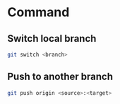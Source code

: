 # Command
## Switch local branch
```bash
git switch <branch>
```
## Push to another branch
```bash
git push origin <source>:<target>
```
